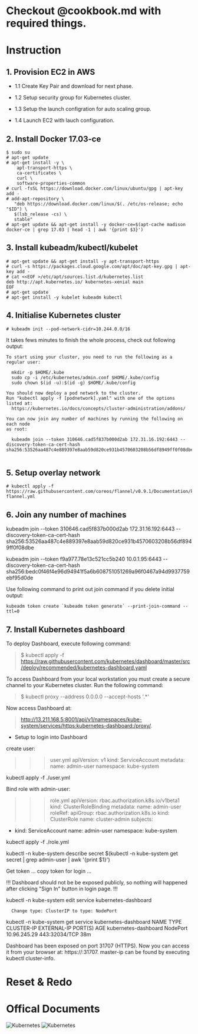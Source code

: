 
# Checkout @cookbook.md with required things.


# Instruction

## 1. Provision EC2 in AWS
  
  - 1.1 Create Key Pair and download for next phase.
  
  - 1.2 Setup security group for Kubernetes cluster.
  
  - 1.3 Setup the launch configration for auto scaling group. 
  
  - 1.4 Launch EC2 with lauch configuration.


## 2. Install Docker 17.03-ce


```
$ sudo su
# apt-get update
# apt-get install -y \
    apt-transport-https \
    ca-certificates \
    curl \
    software-properties-common
# curl -fsSL https://download.docker.com/linux/ubuntu/gpg | apt-key add -
# add-apt-repository \
   "deb https://download.docker.com/linux/$(. /etc/os-release; echo "$ID") \
   $(lsb_release -cs) \
   stable"
# apt-get update && apt-get install -y docker-ce=$(apt-cache madison docker-ce | grep 17.03 | head -1 | awk '{print $3}')

```



## 3. Install kubeadm/kubectl/kubelet

```
# apt-get update && apt-get install -y apt-transport-https
# curl -s https://packages.cloud.google.com/apt/doc/apt-key.gpg | apt-key add -
# cat <<EOF >/etc/apt/sources.list.d/kubernetes.list
deb http://apt.kubernetes.io/ kubernetes-xenial main
EOF
# apt-get update
# apt-get install -y kubelet kubeadm kubectl

```

## 4. Initialise Kubernetes cluster 

```
# kubeadm init --pod-network-cidr=10.244.0.0/16
```

It takes fews minutes to finish the whole process, check out following output:

```
To start using your cluster, you need to run the following as a regular user:

  mkdir -p $HOME/.kube
  sudo cp -i /etc/kubernetes/admin.conf $HOME/.kube/config
  sudo chown $(id -u):$(id -g) $HOME/.kube/config

You should now deploy a pod network to the cluster.
Run "kubectl apply -f [podnetwork].yaml" with one of the options listed at:
  https://kubernetes.io/docs/concepts/cluster-administration/addons/

You can now join any number of machines by running the following on each node
as root:

  kubeadm join --token 310646.cad5f837b000d2ab 172.31.16.192:6443 --discovery-token-ca-cert-hash sha256:53526aa487c4e889397e8aab59d820ce931b4570603208b56df8949ff0f08dbe


```

## 5. Setup overlay network

```
# kubectl apply -f https://raw.githubusercontent.com/coreos/flannel/v0.9.1/Documentation/kube-flannel.yml

```


## 6. Join any number of machines

  kubeadm join --token 310646.cad5f837b000d2ab 172.31.16.192:6443 --discovery-token-ca-cert-hash sha256:53526aa487c4e889397e8aab59d820ce931b4570603208b56df8949ff0f08dbe

kubeadm join --token f9a977.78e13c521cc5b240 10.0.1.95:6443 --discovery-token-ca-cert-hash sha256:bedc0f46f4e96d94941f5a6b608751051269a96f0467a94d9937759ebf95d0de


Use following command to print out join command if you delete initial output:
```
kubeadm token create `kubeadm token generate` --print-join-command --ttl=0
```

## 7. Install Kubernetes dashboard
To deploy Dashboard, execute following command:

>$ kubectl apply -f https://raw.githubusercontent.com/kubernetes/dashboard/master/src/deploy/recommended/kubernetes-dashboard.yaml

To access Dashboard from your local workstation you must create a secure channel to your Kubernetes cluster. Run the following command:

>$ kubectl proxy --address 0.0.0.0 --accept-hosts '.*'

Now access Dashboard at:

>http://13.211.168.5:8001/api/v1/namespaces/kube-system/services/https:kubernetes-dashboard:/proxy/.


- Setup to login into Dashboard

create user:
>>> user.yml
apiVersion: v1
kind: ServiceAccount
metadata:
  name: admin-user
  namespace: kube-system

kubectl apply -f ./user.yml

Bind role with admin-user:
>>>role.yml
apiVersion: rbac.authorization.k8s.io/v1beta1
kind: ClusterRoleBinding
metadata:
  name: admin-user
roleRef:
  apiGroup: rbac.authorization.k8s.io
  kind: ClusterRole
  name: cluster-admin
subjects:
- kind: ServiceAccount
  name: admin-user
  namespace: kube-system

kubectl apply -f ./role.yml

kubectl -n kube-system describe secret $(kubectl -n kube-system get secret | grep admin-user | awk '{print $1}')

Get token ... copy token for login ...

!!! Dashboard should not be be exposed publicly, so nothing will happened after clicking "Sign In" button in login page. !!!

kubectl -n kube-system edit service kubernetes-dashboard

      Change type: ClusterIP to type: NodePort

kubectl -n kube-system get service kubernetes-dashboard
NAME                   TYPE       CLUSTER-IP     EXTERNAL-IP   PORT(S)         AGE
kubernetes-dashboard   NodePort   10.96.245.29   <none>        443:32034/TCP   38m

Dashboard has been exposed on port 31707 (HTTPS). Now you can access it from your browser at: https://<master-ip>:31707. master-ip can be found by executing kubectl cluster-info.


# Reset & Redo

# Offical Documents
<p>
<img title="Kubernetes" src="https://kubernetes.io/images/favicon.png" style="max-width:30%;">
<img title="Kubernetes" src="https://d33wubrfki0l68.cloudfront.net/e298a92e2454520dddefc3b4df28ad68f9b91c6f/70d52/images/docs/pre-ccm-arch.png" style="max-width:100%;">
</p>
